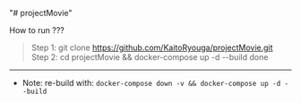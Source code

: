 "# projectMovie" 

How to run ???

> Step 1: git clone https://github.com/KaitoRyouga/projectMovie.git
> Step 2: cd projectMovie && docker-compose up -d --build
> done

------

* Note: re-build with: `docker-compose down -v && docker-compose up -d --build`


